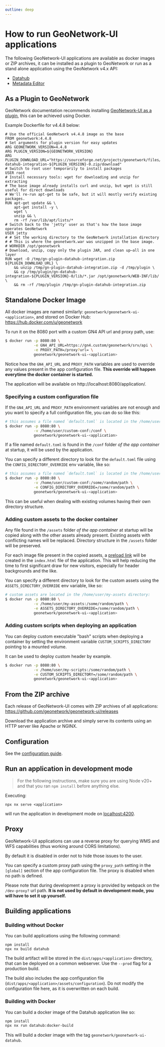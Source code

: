 ```yaml
---
outline: deep
---
```


# How to run GeoNetwork-UI applications

The following GeoNetwork-UI applications are available as docker images or ZIP archives, it can be installed as a plugin to GeoNetwork or run as a stand alone application using the GeoNetwork v4.x API:

- [Datahub](../apps/datahub)
- [Metadata Editor](../apps/editor)

## As a Plugin to GeoNetwork

GeoNetwork documentation recommends installing [GeoNetwork-UI as a plugin](https://docs.geonetwork-opensource.org/4.4/install-guide/plugins/), this can be achieved using Docker. 

Example Dockerfile for v4.4.8 below: 

```
# Use the official GeoNetwork v4.4.8 image as the base
FROM geonetwork:4.4.8
# Set arguments for plugin version for easy updates
ARG GEONETWORK_VERSION=4.4.8
ARG PLUGIN_VERSION=${GEONETWORK_VERSION}
ARG PLUGIN_DOWNLOAD_URL="https://sourceforge.net/projects/geonetwork/files/GeoNetwork_opensource/v${GEONETWORK_VERSION}/gn-datahub-integration-${PLUGIN_VERSION}-0.zip/download"
# Switch to root user temporarily to install packages
USER root
# Install necessary tools: wget for downloading and unzip for extracting
# The base image already installs curl and unzip, but wget is still useful for direct downloads
# We'll re-run apt-get to be safe, but it will mostly verify existing packages.
RUN apt-get update && \
    apt-get install -y \
    wget \
    unzip && \
    rm -rf /var/lib/apt/lists/*
# Switch back to the 'jetty' user as that's how the base image operates GeoNetwork
USER jetty
# # Set the working directory to the GeoNetwork installation directory
# # This is where the geonetwork.war was unzipped in the base image.
# WORKDIR /opt/geonetwork
# Download, unzip, copy only the plugin JAR, and clean up—all in one layer
RUN wget -O /tmp/gn-plugin-datahub-integration.zip ${PLUGIN_DOWNLOAD_URL} \
    && unzip /tmp/gn-plugin-datahub-integration.zip -d /tmp/plugin \
    && cp /tmp/plugin/gn-datahub-integration-${PLUGIN_VERSION}-0/lib/*.jar /opt/geonetwork/WEB-INF/lib/ \
    && rm -rf /tmp/plugin /tmp/gn-plugin-datahub-integration.zip
```

## Standalone Docker Image

All docker images are named similarly: `geonetwork/geonetwork-ui-<application>`, and stored on Docker Hub: https://hub.docker.com/u/geonetwork

To run it on the 8080 port with a custom GN4 API url and proxy path, use:

```bash
$ docker run -p 8080:80 \
             -e GN4_API_URL=https://gn4.custom/geonetwork/srv/api \
             -e PROXY_PATH=/proxy?url= \
             geonetwork/geonetwork-ui-<application>
```

Notice how the `GN4_API_URL` and `PROXY_PATH` variables are used to override any values present in the app configuration file.
**This override will happen everytime the docker container is started.**

The application will be available on http://localhost:8080/application/.

### Specifying a custom configuration file

If the `GN4_API_URL` and `PROXY_PATH` environment variables are not enough and you want to specify a full configuration file,
you can do so like this:

```bash
# this assumes a file named `default.toml` is located in the /home/user/custom-conf directory:
$ docker run -p 8080:80 \
             -v /home/user/custom-conf:/conf \
             geonetwork/geonetwork-ui-<application>
```

If a file named `default.toml` is found in the `/conf` folder _of the app container_ at startup, it will be used by the application.

You can specify a different directory to look for the `default.toml` file using the `CONFIG_DIRECTORY_OVERRIDE` env variable, like so:

```bash
# this assumes a file named `default.toml` is located in the /home/user/custom-conf directory:
$ docker run -p 8080:80 \
             -v /home/user/custom-conf:/some/random/path \
             -e CONFIG_DIRECTORY_OVERRIDE=/some/random/path \
             geonetwork/geonetwork-ui-<application>
```

This can be useful when dealing with existing volumes having their own directory structure.

### Adding custom assets to the docker container

Any file found in the `/assets` folder _of the app container_ at startup will be copied along with the other assets already present. Existing assets with conflicting names will be
replaced. Directory structure in the `/assets` folder will be preserved.

For each image file present in the copied assets, a [preload link](https://developer.mozilla.org/en-US/docs/Web/HTML/Link_types/preload) will be created in the `index.html` file of the application. This will help reducing the
time to first significant draw for new visitors, especially for header backgrounds and the like.

You can specify a different directory to look for the custom assets using the `ASSETS_DIRECTORY_OVERRIDE` env variable, like so:

```bash
# custom assets are located in the /home/user/my-assets directory:
$ docker run -p 8080:80 \
             -v /home/user/my-assets:/some/random/path \
             -e ASSETS_DIRECTORY_OVERRIDE=/some/random/path \
             geonetwork/geonetwork-ui-<application>
```

### Adding custom scripts when deploying an application

You can deploy custom executable "bash" scripts when deploying a container by setting the environment variable `CUSTOM_SCRIPTS_DIRECTORY` pointing to a mounted volume.

It can be used to deploy custom header by example.

```bash
$ docker run -p 8080:80 \
             -v /home/user/my-scripts:/some/random/path \
             -e CUSTOM_SCRIPTS_DIRECTORY=/some/random/path \
             geonetwork/geonetwork-ui-<application>
```

## From the ZIP archive

Each release of GeoNetwork-UI comes with ZIP archives of all applications: https://github.com/geonetwork/geonetwork-ui/releases

Download the application archive and simply serve its contents using an HTTP server like Apache or NGINX.

## Configuration

See the [configuration guide](./configure.md).

## Run an application in development mode

> For the following instructions, make sure you are using Node v20+ and that you ran `npm install` before anything else.

Executing:

```
npx nx serve <application>
```

will run the application in development mode on [localhost:4200](http://localhost:4200/).

## Proxy

GeoNetwork-UI applications can use a reverse proxy for querying WMS and WFS capabilities (thus working around CORS limitations).

By default it is disabled in order not to hide those issues to the user.

You can specify a custom proxy path using the `proxy_path` setting in the `[global]` section of the app configuration file. The proxy is disabled when
no path is defined.

Please note that during development a proxy is provided by webpack on the `/dev-proxy?` url path. **It is
not used by default in development mode, you will have to set it up yourself.**

## Building applications

### Building without Docker

You can build applications using the following command:

```shell script
npm install
npx nx build datahub
```

The build artifact will be stored in the `dist/apps/<application>` directory, that can be deployed on a common webserver. Use the `--prod` flag for a production build.

The build also includes the app configuration file (`dist/apps/<application>/assets/configuration`). Do not modify the configuration file here, as it is overwritten on each build.

### Building with Docker

You can build a docker image of the Datahub application like so:

```bash
npm install
npx nx run datahub:docker-build
```

This will build a docker image with the tag `geonetwork/geonetwork-ui-datahub`.
